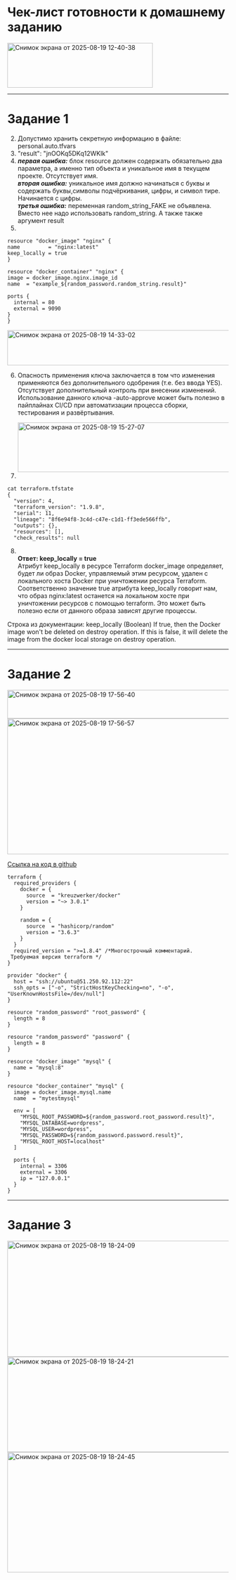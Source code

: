 # Чек-лист готовности к домашнему заданию

<img width="331" height="102" alt="Снимок экрана от 2025-08-19 12-40-38" src="https://github.com/user-attachments/assets/ac090a51-e02c-4b30-bdf6-ea7c8c5cc8a6" />

<hr>

# Задание 1

2. Допустимо хранить секретную информацию в файле: personal.auto.tfvars
3. "result": "jnOOKq5DKq12WKlk"
4. 
   ***первая ошибка:*** блок resource должен содержать обязательно два параметра, а именно тип объекта и уникальное имя в текущем проекте. Отсутствует имя.<br>
   ***вторая ошибка:*** уникальное имя должно начинаться с буквы и содержать буквы,символы подчёркивания, цифры, и символ тире. Начинается с цифры.<br>
   ***третья ошибка:*** переменная random_string_FAKE не объявлена. Вместо нее надо использовать random_string. А также также аргумент result 
5.  
  ```
resource "docker_image" "nginx" {
  name         = "nginx:latest"
  keep_locally = true
}

resource "docker_container" "nginx" {
  image = docker_image.nginx.image_id
  name  = "example_${random_password.random_string.result}"

  ports {
    internal = 80
    external = 9090
  }
}
  ```

<img width="1346" height="80" alt="Снимок экрана от 2025-08-19 14-33-02" src="https://github.com/user-attachments/assets/a2974bf2-205e-4e07-995d-7af1b8704f71" />

6. Опасность применения ключа заключается в том что изменения применяются без дополнительного одобрения (т.е. без ввода YES). Отсутствует дополнительный контроль при внесении изменений.
   Использование данного ключа -auto-approve может быть полезно в пайплайнах CI/CD при автоматизации процесса сборки, тестирования и развёртывания.

   <img width="1320" height="113" alt="Снимок экрана от 2025-08-19 15-27-07" src="https://github.com/user-attachments/assets/9c5064f5-11e8-4529-bec8-095ab78166fa" />

7.
```
cat terraform.tfstate
{
  "version": 4,
  "terraform_version": "1.9.8",
  "serial": 11,
  "lineage": "8f6e94f8-3c4d-c47e-c1d1-ff3ede566ffb",
  "outputs": {},
  "resources": [],
  "check_results": null
```

8. <br><b>Ответ: keep_locally = true</b> <br>
Атрибут keep_locally в ресурсе Terraform docker_image определяет, будет ли образ Docker, управляемый этим ресурсом, удален с локального хоста Docker при уничтожении ресурса Terraform.
Соответственно значение true атрибута keep_locally говорит нам, что образ nginx:latest останется на локальном хосте при уничтожении ресурсов с помощью terraform. Это может быть полезно
если от данного образа зависят другие процессы. 

Строка из документации:
keep_locally (Boolean) If true, then the Docker image won't be deleted on destroy operation. If this is false, it will delete the image from the docker local storage on destroy operation.
 
<hr>

# Задание 2

<img width="1336" height="65" alt="Снимок экрана от 2025-08-19 17-56-40" src="https://github.com/user-attachments/assets/d1fe87dc-cf74-4117-9451-554d51515c21" />

<img width="896" height="309" alt="Снимок экрана от 2025-08-19 17-56-57" src="https://github.com/user-attachments/assets/c5d15716-72db-4ee1-acb9-1cd243ffc1c0" />

[Ссылка на код в github](https://github.com/dreadsolnce/zad2)

```
terraform {
  required_providers {
    docker = {
      source  = "kreuzwerker/docker"
      version = "~> 3.0.1"
    }

    random = {
      source  = "hashicorp/random"
      version = "3.6.3"
    }
  }
  required_version = ">=1.8.4" /*Многострочный комментарий.
 Требуемая версия terraform */
}

provider "docker" {
  host = "ssh://ubuntu@51.250.92.112:22"
  ssh_opts = ["-o", "StrictHostKeyChecking=no", "-o", "UserKnownHostsFile=/dev/null"]
}

resource "random_password" "root_password" {
  length = 8
}

resource "random_password" "password" {
  length = 8
}

resource "docker_image" "mysql" {
  name = "mysql:8"
}

resource "docker_container" "mysql" {
  image = docker_image.mysql.name
  name  = "mytestmysql"

  env = [
    "MYSQL_ROOT_PASSWORD=${random_password.root_password.result}",
    "MYSQL_DATABASE=wordpress",
    "MYSQL_USER=wordpress",
    "MYSQL_PASSWORD=${random_password.password.result}",
    "MYSQL_ROOT_HOST=localhost"
  ]

  ports {
    internal = 3306
    external = 3306
    ip = "127.0.0.1"
  }
}
```
<hr>

# Задание 3

<img width="892" height="264" alt="Снимок экрана от 2025-08-19 18-24-09" src="https://github.com/user-attachments/assets/e26b6738-48bb-477d-bcbb-499b0e05d651" />

<img width="856" height="217" alt="Снимок экрана от 2025-08-19 18-24-21" src="https://github.com/user-attachments/assets/ed9082ee-9d45-4d4f-8491-14ec5b5afd41" />

<img width="1356" height="274" alt="Снимок экрана от 2025-08-19 18-24-45" src="https://github.com/user-attachments/assets/4ac0c89f-7b59-41b5-8153-dff2194c1175" />






